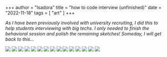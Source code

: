 +++
author = "Isadora"
title = "how to code interview (unfinished)"
date = "2022-11-18"
tags = [
    "art"
]
+++

_As I have been previously involved with university recruiting, I did this to help students interviewing with big techs. I only needed to finish the behavioral session and polish the remaining sketches! Someday, I will get back to this..._

![](/images/code-interview/capa-light.png)
![](/images/code-interview/page1.png)
![](/images/code-interview/page2.png)
![](/images/code-interview/page3.png)
![](/images/code-interview/page4.png)
![](/images/code-interview/page5.png)
![](/images/code-interview/page6.png)
![](/images/code-interview/page7.png)
![](/images/code-interview/page8.png)
![](/images/code-interview/page9.png)
![](/images/code-interview/page10.png)
![](/images/code-interview/page11.png)
![](/images/code-interview/page12.png)
![](/images/code-interview/page13.png)
![](/images/code-interview/page14.png)